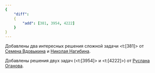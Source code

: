 ```yaml
---
{
    "diff":
    {
        "add": [381, 3954, 4222]
    }
}
---
```


Добавлены два интересных решения сложной задачи <t:[381]> от [Семена Вдовыкина](/solvers#iiilll_llliii) и [Николая Нагибина](/solvers#nnagibin).

Добавлены решения двух задач (<t:[3954]> и <t:[4222]>) от [Руслана Оганова](/solvers#ruslan_oganov).